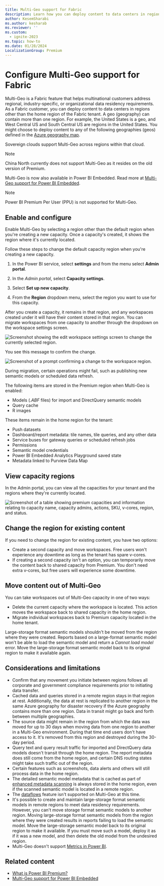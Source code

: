 ```yaml
---
title: Multi-Geo support for Fabric
description: Learn how you can deploy content to data centers in regions other than the home region of the Fabric tenant.
author: KesemSharabi
ms.author: kesharab
ms.reviewer: ''
ms.custom:
  - ignite-2023
ms.topic: how-to
ms.date: 01/28/2024
LocalizationGroup: Premium
---
```


# Configure Multi-Geo support for Fabric

Multi-Geo is a Fabric feature that helps multinational customers address regional, industry-specific, or organizational data residency requirements. As a Fabric customer, you can deploy content to data centers in regions other than the home region of the Fabric tenant. A geo (geography) can contain more than one region. For example, the United States is a geo, and West Central US and South Central US are regions in the United States. You might choose to deploy content to any of the following geographies (geos) defined in the [Azure geography map](https://azure.microsoft.com/global-infrastructure/geographies/).

Sovereign clouds support Multi-Geo across regions within that cloud.

> [!NOTE]
> China North currently does not support Multi-Geo as it resides on the old version of Premium.

Multi-Geo is now also available in Power BI Embedded. Read more at [Multi-Geo support for Power BI Embedded](/power-bi/developer/embedded/embedded-multi-geo).

> [!NOTE]
> Power BI Premium Per User (PPU) is not supported for Multi-Geo.

## Enable and configure

Enable Multi-Geo by selecting a region other than the default region when you're creating a new capacity. Once a capacity's created, it shows the region where it's currently located.

Follow these steps to change the default capacity region when you're creating a new capacity.

1. In the Power BI service, select **settings** and from the menu select **Admin portal**.

2. In the *Admin portal*, select **Capacity settings**.

3. Select **Set up new capacity**.

4. From the **Region** dropdown menu, select the region you want to use for this capacity.

After you create a capacity, it remains in that region, and any workspaces created under it will have their content stored in that region. You can migrate workspaces from one capacity to another through the dropdown on the workspace settings screen.

![Screenshot showing the edit workspace settings screen to change the currently selected region.](media/service-admin-premium-multi-geo/power-bi-multi-geo-edit-workspace.png)

You see this message to confirm the change.

![Screenshot of a prompt confirming a change to the workspace region.](media/service-admin-premium-multi-geo/power-bi-multi-geo-change-assigned-workspace-capacity.png)

During migration, certain operations might fail, such as publishing new semantic models or scheduled data refresh.  

The following items are stored in the Premium region when Multi-Geo is enabled:

- Models (*.ABF* files) for import and DirectQuery semantic models
- Query cache
- R images

These items remain in the home region for the tenant:

- Push datasets
- Dashboard/report metadata: tile names, tile queries, and any other data
- Service buses for gateway queries or scheduled refresh jobs
- Permissions
- Semantic model credentials
- Power BI Embedded Analytics Playground saved state
- Metadata linked to Purview Data Map

## View capacity regions

In the Admin portal, you can view all the capacities for your tenant and the regions where they're currently located.

![Screenshot of a table showing premium capacities and information relating to capacity name, capacity admins, actions, SKU, v-cores, region, and status.](media/service-admin-premium-multi-geo/power-bi-multi-geo-premium-capacities.png)

## Change the region for existing content

If you need to change the region for existing content, you have two options:

- Create a second capacity and move workspaces. Free users won't experience any downtime as long as the tenant has spare v-cores.
- If creating a second capacity isn't an option, you can temporarily move the content back to shared capacity from Premium. You don't need extra v-cores, but free users will experience some downtime.

## Move content out of Multi-Geo  

You can take workspaces out of Multi-Geo capacity in one of two ways:

- Delete the current capacity where the workspace is located. This action moves the workspace back to shared capacity in the home region.
- Migrate individual workspaces back to Premium capacity located in the home tenant.

Large-storage format semantic models shouldn't be moved from the region where they were created. Reports based on a large-format semantic model won't be able to load the semantic model and return a *Cannot load model* error. Move the large-storage format semantic model back to its original region to make it available again.

## Considerations and limitations

- Confirm that any movement you initiate between regions follows all corporate and government compliance requirements prior to initiating data transfer.
- Cached data and queries stored in a remote region stays in that region at rest. Additionally, the data at rest is replicated to another region in the same Azure geography for disaster recovery if the Azure geography contains more than one region. Data in transit might go back and forth between multiple geographies.
- The source data might remain in the region from which the data was moved for up to 30 days when moving data from one region to another in a Multi-Geo environment. During that time end users don't have access to it. It's removed from this region and destroyed during the 30-day period.
- Query text and query result traffic for imported and DirectQuery data models doesn't transit through the home region. The report metadata does still come from the home region, and certain DNS routing states might take such traffic out of the region.
- Certain features such as screenshots, data alerts and others will still process data in the home region.
- The detailed semantic model metadata that is cached as part of [enhanced metadata scanning](/power-bi/enterprise/service-admin-metadata-scanning) is always stored in the home region, even if the scanned semantic model is located in a remote region.
- The [dataflows](/power-bi/transform-model/dataflows/dataflows-introduction-self-service) feature isn't supported on Multi-Geo at this time.
- It's possible to create and maintain large-storage format semantic models in remote regions to meet data residency requirements. However, you can't move storage format semantic models to another region. Moving large-storage format semantic models from the region where they were created results in reports failing to load the semantic model. Move the large-storage semantic model back to its original region to make it available. If you must move such a model, deploy it as if it was a new model, and then delete the old model from the undesired region.
- Multi-Geo doesn't support [Metrics in Power BI](/power-bi/create-reports/service-goals-introduction).

## Related content

- [What is Power BI Premium?](/power-bi/enterprise/service-premium-what-is)
- [Multi-Geo support for Power BI Embedded](/power-bi/developer/embedded/embedded-multi-geo)
